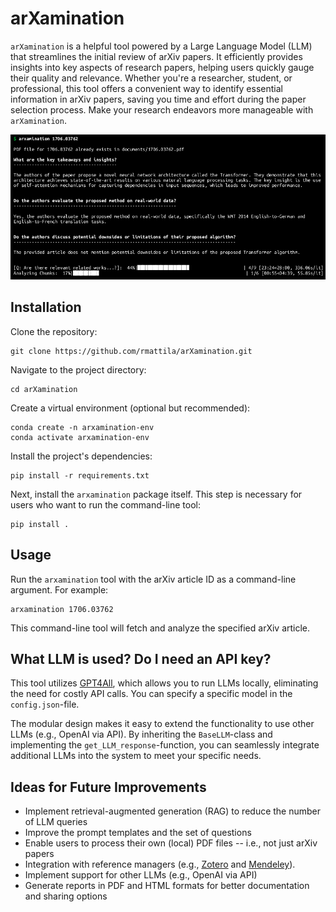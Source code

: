 # arXamination

`arXamination` is a helpful tool powered by a Large Language Model (LLM) that streamlines the initial review of arXiv papers. It efficiently provides insights into key aspects of research papers, helping users quickly gauge their quality and relevance. Whether you're a researcher, student, or professional, this tool offers a convenient way to identify essential information in arXiv papers, saving you time and effort during the paper selection process. Make your research endeavors more manageable with `arXamination`.

![Screenshot of arXaminator analyzing the Transformers-paper](screenshot.png)

## Installation

Clone the repository:

```shell
git clone https://github.com/rmattila/arXamination.git 
```

Navigate to the project directory:

```shell
cd arXamination 
```

Create a virtual environment (optional but recommended):

```shell
conda create -n arxamination-env
conda activate arxamination-env
```

Install the project's dependencies:

```shell
pip install -r requirements.txt
```

Next, install the `arxamination` package itself. This step is necessary for users who want to run the command-line tool:

```shell
pip install .
```

## Usage

Run the `arxamination` tool with the arXiv article ID as a command-line argument. For example:

```shell
arxamination 1706.03762
```

This command-line tool will fetch and analyze the specified arXiv article.

## What LLM is used? Do I need an API key?

This tool utilizes [GPT4All](https://gpt4all.io/index.html), which allows you to run LLMs locally, eliminating the need for costly API calls. You can specify a specific model in the `config.json`-file. 

The modular design makes it easy to extend the functionality to use other LLMs (e.g., OpenAI via API). By inheriting the `BaseLLM`-class and implementing the `get_LLM_response`-function, you can seamlessly integrate additional LLMs into the system to meet your specific needs.

## Ideas for Future Improvements

- Implement retrieval-augmented generation (RAG) to reduce the number of LLM queries
- Improve the prompt templates and the set of questions
- Enable users to process their own (local) PDF files -- i.e., not just arXiv papers 
- Integration with reference managers (e.g., [Zotero](https://www.zotero.org/) and [Mendeley](https://www.mendeley.com/)).
- Implement support for other LLMs (e.g., OpenAI via API)
- Generate reports in PDF and HTML formats for better documentation and sharing options